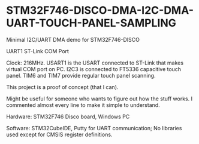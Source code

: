 # STM32F746-DISCO-DMA-I2C-DMA-UART-TOUCH-PANEL-SAMPLING
Minimal I2C/UART DMA demo for STM32F746-DISCO

UART1 ST-Link COM Port

Clock: 216MHz.
USART1 is the USART connected to ST-Link that makes virtual COM port on PC.
I2C3 is connected to FT5336 capacitive touch panel.
TIM6 and TIM7 provide regular touch panel scanning.

This project is a proof of concept (that I can).

Might be useful for someone who wants to figure out how the stuff works.
I commented almost every line to make it simple to understand.


Hardware:
STM32F746 Disco board, Windows PC


Software:
STM32CubeIDE, Putty for UART communication;
No libraries used except for CMSIS register definitions.